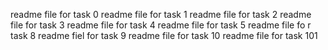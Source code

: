 readme file for task 0
readme file for task 1
readme file for task 2
readme file for task 3
readme file for task 4
readme file for task 5
readme file fo r task 8
readme fiel for task 9
readme file for task 10
readme file for task 101

